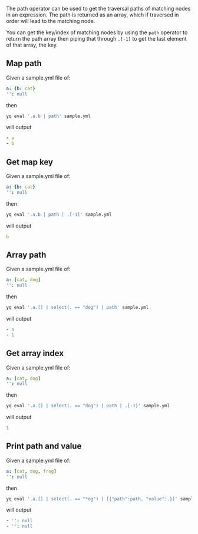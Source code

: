 The path operator can be used to get the traversal paths of matching nodes in an expression. The path is returned as an array, which if traversed in order will lead to the matching node.

You can get the key/index of matching nodes by using the `path` operator to return the path array then piping that through `.[-1]` to get the last element of that array, the key.

## Map path
Given a sample.yml file of:
```yaml
a: {b: cat}
'': null
```
then
```bash
yq eval '.a.b | path' sample.yml
```
will output
```yaml
- a
- b
```

## Get map key
Given a sample.yml file of:
```yaml
a: {b: cat}
'': null
```
then
```bash
yq eval '.a.b | path | .[-1]' sample.yml
```
will output
```yaml
b
```

## Array path
Given a sample.yml file of:
```yaml
a: [cat, dog]
'': null
```
then
```bash
yq eval '.a.[] | select(. == "dog") | path' sample.yml
```
will output
```yaml
- a
- 1
```

## Get array index
Given a sample.yml file of:
```yaml
a: [cat, dog]
'': null
```
then
```bash
yq eval '.a.[] | select(. == "dog") | path | .[-1]' sample.yml
```
will output
```yaml
1
```

## Print path and value
Given a sample.yml file of:
```yaml
a: [cat, dog, frog]
'': null
```
then
```bash
yq eval '.a.[] | select(. == "*og") | [{"path":path, "value":.}]' sample.yml
```
will output
```yaml
- '': null
- '': null
```

